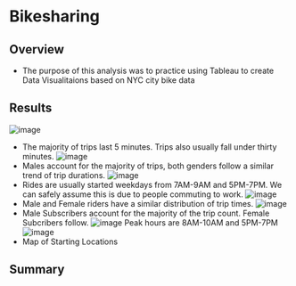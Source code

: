 # Bikesharing

## Overview
- The purpose of this analysis was to practice using Tableau to create Data Visualitaions based on NYC city bike data
## Results
![image](https://user-images.githubusercontent.com/111463407/208194212-5fcc6925-d820-49d2-95c8-fe4adffc6db1.png)
- The majority of trips last 5 minutes. Trips also usually fall under thirty minutes.
![image](https://user-images.githubusercontent.com/111463407/208194642-1ef04c39-6752-4cf0-8e9a-b0241cc58741.png)
- Males account for the majority of trips, both genders follow a similar trend of trip durations.
![image](https://user-images.githubusercontent.com/111463407/208194942-3a4e81c1-ec59-40c7-bedc-44cd1f1419ff.png)
- Rides are usually started weekdays from 7AM-9AM and 5PM-7PM. We can safely assume this is due to people commuting to work.
![image](https://user-images.githubusercontent.com/111463407/208195324-7aaba6dd-d89a-47f0-8966-65ed0821d692.png)
- Male and Female riders have a similar distribution of trip times.
![image](https://user-images.githubusercontent.com/111463407/208195632-caf819ad-a7ca-4359-838b-d6b2db021b8e.png)
- Male Subscribers account for the majority of the trip count. Female Subcribers follow.
![image](https://user-images.githubusercontent.com/111463407/208196712-fe4e47cf-7f36-4104-a101-d12d08e208ea.png)
Peak hours are 8AM-10AM and 5PM-7PM
![image](https://user-images.githubusercontent.com/111463407/208196866-f6d65d89-d7fd-4520-ae71-edbe3901a66b.png)
- Map of Starting Locations
## Summary 
